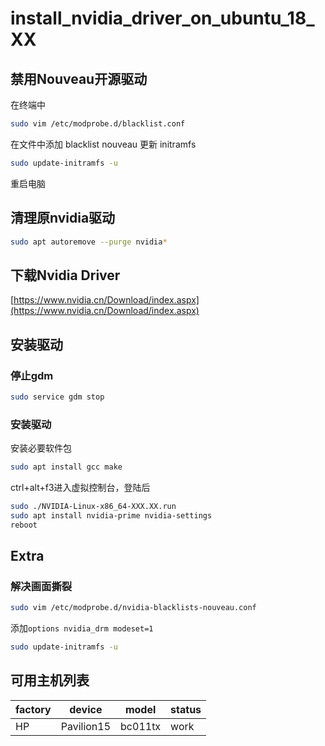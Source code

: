 # install_nvidia_driver_on_ubuntu_18_XX

## 禁用Nouveau开源驱动
在终端中
```bash
sudo vim /etc/modprobe.d/blacklist.conf
```
在文件中添加 blacklist nouveau
更新 initramfs
```bash
sudo update-initramfs -u
```
重启电脑

## 清理原nvidia驱动
```bash
sudo apt autoremove --purge nvidia*
```

## 下载Nvidia Driver
[https://www.nvidia.cn/Download/index.aspx](https://www.nvidia.cn/Download/index.aspx)

## 安装驱动
### 停止gdm
```bash
sudo service gdm stop
```
### 安装驱动

安装必要软件包
```bash
sudo apt install gcc make
```
ctrl+alt+f3进入虚拟控制台，登陆后
```bash
sudo ./NVIDIA-Linux-x86_64-XXX.XX.run
sudo apt install nvidia-prime nvidia-settings
reboot
```
## Extra
### 解决画面撕裂
```bash
sudo vim /etc/modprobe.d/nvidia-blacklists-nouveau.conf
```
添加`options nvidia_drm modeset=1`

```bash
sudo update-initramfs -u
```

## 可用主机列表
|factory |device |model|status |
|--------|-------|-----|-------|
|HP|Pavilion15|bc011tx|work|
